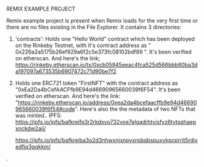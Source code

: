 REMIX EXAMPLE PROJECT

Remix example project is present when Remix loads for the very first time or there are no files existing in the File Explorer. 
It contains 3 directories:

1. 'contracts': Holds one "Hello World" contract which has been deployed on the Rinkeby Testnet, with it's contract address as " 0x226a2a5175b26ef929a6f2c5e373fc08102bdf89 ". It's been verified on etherscan. And here's the link; https://rinkeby.etherscan.io/tx/0xcb05945eeac4fca525d566bbb60ba3da197097a673535b6907472c71d90be7f2 

2. Holds one ERC721 token "FirstNFT" with the contract address as "0xEa2Da4bCefAACFfb9E94d46690965660039f6F54". It's been verified on etherscan. And here's the link: "https://rinkeby.etherscan.io/address/0xea2da4bcefaacffb9e94d46690965660039f6f54#code". Here's also the the metadata of two NFTs that was minted.. 
IPFS: https://ipfs.io/ipfs/bafkreifq3r2rkdxvo732voe7elgadrhtyisfyz6tytsghaepxnckdw2aii/

      https://ipfs.io/ipfs/bafkreiba3o2d3nhwxnjxnpyxrpbqbspuxykpcprrit5rdjxedfiq3gqkkm/



.






